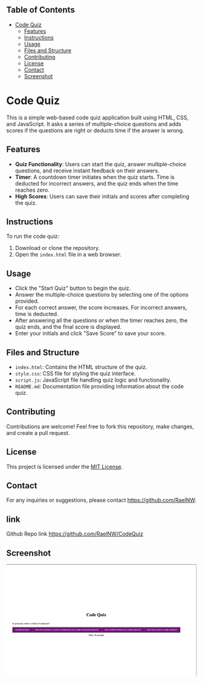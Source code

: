 ## Table of Contents

- [Code Quiz](#code-quiz)
  - [Features](#features)
  - [Instructions](#instructions)
  - [Usage](#usage)
  - [Files and Structure](#files-and-structure)
  - [Contributing](#contributing)
  - [License](#license)
  - [Contact](#contact)
  - [Screenshot](#screenshot)

# Code Quiz

This is a simple web-based code quiz application built using HTML, CSS, and JavaScript. It asks a series of multiple-choice questions and adds scores if the questions are right or deducts time if the answer is wrong.

## Features

- **Quiz Functionality**: Users can start the quiz, answer multiple-choice questions, and receive instant feedback on their answers.
- **Timer**: A countdown timer initiates when the quiz starts. Time is deducted for incorrect answers, and the quiz ends when the time reaches zero.
- **High Scores**: Users can save their initials and scores after completing the quiz.

## Instructions

To run the code quiz:

1. Download or clone the repository.
2. Open the `index.html` file in a web browser.

## Usage

- Click the "Start Quiz" button to begin the quiz.
- Answer the multiple-choice questions by selecting one of the options provided.
- For each correct answer, the score increases. For incorrect answers, time is deducted.
- After answering all the questions or when the timer reaches zero, the quiz ends, and the final score is displayed.
- Enter your initials and click "Save Score" to save your score.

## Files and Structure

- `index.html`: Contains the HTML structure of the quiz.
- `style.css`: CSS file for styling the quiz interface.
- `script.js`: JavaScript file handling quiz logic and functionality.
- `README.md`: Documentation file providing information about the code quiz.

## Contributing

Contributions are welcome! Feel free to fork this repository, make changes, and create a pull request.

## License

This project is licensed under the [MIT License](LICENSE).

## Contact

For any inquiries or suggestions, please contact https://github.com/RaelNW.

## link

Github Repo link https://github.com/RaelNW/CodeQuiz

## Screenshot

![Code Quiz Screenshot](/Screenshot%202023-11-27%20at%202.06.42%20AM.png)
